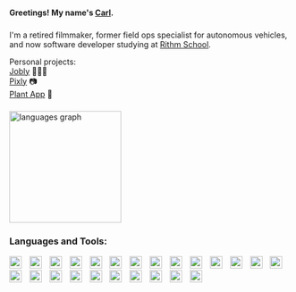<h4 align="left">Greetings! My name's <a href="https://carlmolina.com/">Carl</a>.</h4>

###

<p align="left">I'm a retired filmmaker, former field ops specialist for autonomous vehicles, and now software developer studying at <a href="https://github.com/rithmschool/">Rithm School</a>.<br>
  
  Personal projects:
  <br><a href="https://www.jobly.carlmolina.com/">Jobly</a> 👩🏽‍💼
  <br><a href="https://www.pixly.carlmolina.com/">Pixly</a> 📷
  <br><a href="https://www.plantapp.carlmolina.com/">Plant App</a> 🌱</p>

###

<div align="left">
  <img src="https://github-readme-stats.vercel.app/api/top-langs?username=carl-molina&locale=en&hide_title=false&layout=compact&card_width=320&langs_count=8&theme=react&hide_border=true" height="200" alt="languages graph"  />
</div>

###

<h3>Languages and Tools:</h3>

<div align="left">
  <img src="https://cdn.jsdelivr.net/gh/devicons/devicon/icons/typescript/typescript-original.svg" height="22" alt="typescript logo"  />
  <img width="6" />
  <img src="https://cdn.jsdelivr.net/gh/devicons/devicon/icons/react/react-original.svg" height="22" alt="react logo"  />
  <img width="6" />
  <img src="https://skillicons.dev/icons?i=vite" height="22" alt="vite logo"  />
  <img width="6" />
  <img src="https://cdn.jsdelivr.net/gh/devicons/devicon/icons/javascript/javascript-original.svg" height="22" alt="javascript logo"  />
  <img width="6" />
  <img src="https://cdn.jsdelivr.net/gh/devicons/devicon/icons/python/python-original.svg" height="22" alt="python logo"  />
  <img width="6" />
  <img src="https://cdn.jsdelivr.net/gh/devicons/devicon/icons/flask/flask-original.svg" height="22" alt="flask logo"  />
  <img width="6" />
  <img src="https://cdn.jsdelivr.net/gh/devicons/devicon/icons/sqlalchemy/sqlalchemy-original.svg" height="22" alt="sqlalchemy logo"  />
  <img width="6" />
  <img src="https://cdn.jsdelivr.net/gh/devicons/devicon/icons/postgresql/postgresql-original.svg" height="22" alt="postgresql logo"  />
  <img width="6" />
  <img src="https://skillicons.dev/icons?i=aws" height="22" alt="amazonwebservices logo"  />
  <img width="6" />
  <img src="https://cdn.jsdelivr.net/gh/devicons/devicon/icons/nodejs/nodejs-original.svg" height="22" alt="nodejs logo"  />
  <img width="6" />
  <img src="https://cdn.jsdelivr.net/gh/devicons/devicon/icons/express/express-original.svg" height="22" alt="express logo"  />
  <img width="6" />
  <img src="https://cdn.jsdelivr.net/gh/devicons/devicon/icons/jquery/jquery-original.svg" height="22" alt="jquery logo"  />
  <img width="6" />
  <img src="https://cdn.jsdelivr.net/gh/devicons/devicon/icons/jest/jest-plain.svg" height="22" alt="jest logo"  />
  <img width="6" />
  <img src="https://cdn.simpleicons.org/jasmine/8A4182" height="22" alt="jasmine logo"  />
  <img width="6" />
  <img src="https://skillicons.dev/icons?i=netlify" height="22" alt="netlify logo"  />
  <img width="6" />
  <img src="https://cdn.jsdelivr.net/gh/devicons/devicon/icons/html5/html5-original.svg" height="22" alt="html5 logo"  />
  <img width="6" />
  <img src="https://cdn.jsdelivr.net/gh/devicons/devicon/icons/css3/css3-original.svg" height="22" alt="css3 logo"  />
  <img width="6" />
  <img src="https://cdn.jsdelivr.net/gh/devicons/devicon/icons/sass/sass-original.svg" height="22" alt="sass" />
  <img width="6" />
  <img src="https://cdn.jsdelivr.net/gh/devicons/devicon/icons/bootstrap/bootstrap-original.svg" height="22" alt="bootstrap logo"  />
  <img width="6" />
  <img src="https://cdn.jsdelivr.net/gh/devicons/devicon/icons/npm/npm-original-wordmark.svg" height="22" alt="npm logo"  />
  <img width="6" />
  <img src="https://cdn.jsdelivr.net/gh/devicons/devicon/icons/jira/jira-original.svg" height="22" alt="jira logo"  />
  <img width="6" />
  <img src="https://cdn.jsdelivr.net/gh/devicons/devicon/icons/vscode/vscode-original.svg" height="22" alt="vscode logo"  />
  <img width="6" />
  <img src="https://cdn.jsdelivr.net/gh/devicons/devicon/icons/premierepro/premierepro-original.svg" height="22" alt="premierepro logo"  />
  <img width="6" />
  <img src="https://cdn.jsdelivr.net/gh/devicons/devicon/icons/aftereffects/aftereffects-original.svg" height="22" alt="aftereffects logo"  />
</div>
